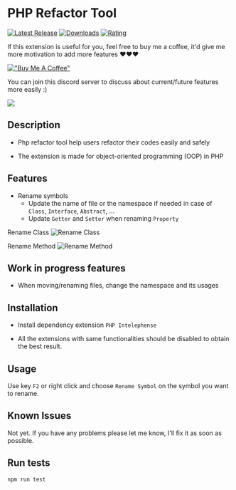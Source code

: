 # PHP Refactor Tool

[![Latest Release](https://vsmarketplacebadges.dev/version-short/st-pham.php-refactor-tool.png)](https://marketplace.visualstudio.com/items?itemName=st-pham.php-refactor-tool) [![Downloads](https://vsmarketplacebadges.dev/downloads-short/st-pham.php-refactor-tool.png)](https://marketplace.visualstudio.com/items?itemName=st-pham.php-refactor-tool) [![Rating](https://vsmarketplacebadges.dev/rating-short/st-pham.php-refactor-tool.png)](https://marketplace.visualstudio.com/items?itemName=st-pham.php-refactor-tool#review-details)

If this extension is useful for you, feel free to buy me a coffee, it'd give me more motivation to add more features ♥️♥️♥️

[!["Buy Me A Coffee"](https://www.buymeacoffee.com/assets/img/custom_images/orange_img.png)](https://www.buymeacoffee.com/tungps881)

You can join this discord server to discuss about current/future features more easily :)

[![](https://dcbadge.vercel.app/api/server/NYMutPhV)](https://discord.gg/NYMutPhV)

## Description
- Php refactor tool help users refactor their codes easily and safely

- The extension is made for object-oriented programming (OOP) in PHP

## Features

- Rename symbols
    - Update the name of file or the namespace if needed in case of `Class`, `Interface`, `Abstract`, ...
    - Update `Getter` and `Setter` when renaming `Property`

Rename Class
![Rename Class](https://i.imgur.com/Aq0YZAB.gif)

Rename Method
![Rename Method](https://i.imgur.com/BIEGjDQ.gif)

## Work in progress features
- When moving/renaming files, change the namespace and its usages

## Installation

- Install dependency extension `PHP Intelephense`

- All the extensions with same functionalities should be disabled to obtain the best result.

## Usage

Use key `F2` or right click and choose `Rename Symbol` on the symbol you want to rename.

## Known Issues

Not yet. If you have any problems please let me know, I'll fix it as soon as possible.

## Run tests

`npm run test`
